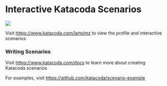 # Interactive Katacoda Scenarios

[![](http://shields.katacoda.com/katacoda/lartsimz/count.svg)](https://www.katacoda.com/lartsimz "Get your profile on Katacoda.com")

Visit https://www.katacoda.com/lartsimz to view the profile and interactive scenarios

### Writing Scenarios
Visit https://www.katacoda.com/docs to learn more about creating Katacoda scenarios

For examples, visit https://github.com/katacoda/scenario-example
